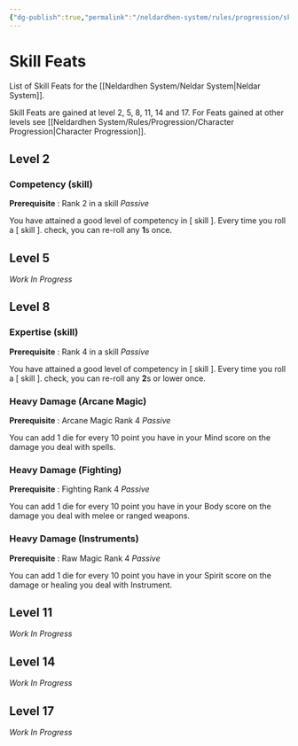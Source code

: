 ```yaml
---
{"dg-publish":true,"permalink":"/neldardhen-system/rules/progression/skill-feat/"}
---
```


# Skill Feats
List of Skill Feats for the [[Neldardhen System/Neldar System\|Neldar System]].

Skill Feats are gained at level 2, 5, 8, 11, 14 and 17.
For Feats gained at other levels see [[Neldardhen System/Rules/Progression/Character Progression\|Character Progression]].

## Level 2

### Competency (skill)
**Prerequisite** : Rank 2 in a skill
_Passive_

You have attained a good level of competency in \[ skill \].
Every time you roll a  \[ skill \]. check, you can re-roll any **1**s once.

## Level 5

_Work In Progress_
## Level 8

### Expertise (skill)
**Prerequisite** : Rank 4 in a skill
_Passive_

You have attained a good level of competency in \[ skill \].
Every time you roll a  \[ skill \]. check, you can re-roll any **2**s or lower once.

### Heavy Damage (Arcane Magic)
**Prerequisite** : Arcane Magic Rank 4 
_Passive_

You can add 1 die for every 10 point you have in your Mind score on the damage you deal with spells.

### Heavy Damage (Fighting)
**Prerequisite** : Fighting Rank 4 
_Passive_

You can add 1 die for every 10 point you have in your Body score on the damage you deal with melee or ranged weapons.

### Heavy Damage (Instruments)
**Prerequisite** : Raw Magic Rank 4 
_Passive_

You can add 1 die for every 10 point you have in your Spirit score on the damage or healing you deal with Instrument.

## Level 11

_Work In Progress_

## Level 14

_Work In Progress_

## Level 17

_Work In Progress_